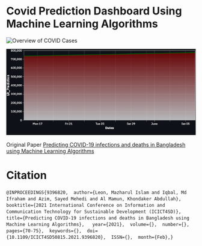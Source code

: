 # Covid Prediction Dashboard Using Machine Learning Algorithms

![Overview of COVID Cases](hhttps://github.com/princexoleo/Covid_Prediction_Dashboard/blob/main/covid_pred_img_1.PNG)

![Prediction Graph Using Linear Regression](https://github.com/princexoleo/Covid_Prediction_Dashboard/blob/main/linear_model_pred.png)




Original Paper
[Predicting COVID-19 infections and deaths in Bangladesh using Machine Learning Algorithms](https://ieeexplore.ieee.org/abstract/document/9396820/references#references)

# Citation
`
@INPROCEEDINGS{9396820,  author={Leon, Mazharul Islam and Iqbal, Md Ifraham and Azim, Sayed Mehedi and Al Mamun, Khondaker Abdullah},  booktitle={2021 International Conference on Information and Communication Technology for Sustainable Development (ICICT4SD)},   title={Predicting COVID-19 infections and deaths in Bangladesh using Machine Learning Algorithms},   year={2021},  volume={},  number={},  pages={70-75},  keywords={},  doi={10.1109/ICICT4SD50815.2021.9396820},  ISSN={},  month={Feb},}
`

